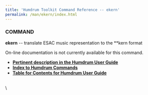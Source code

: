 ```yaml
---
title: 'Humdrum Toolkit Command Reference -- ekern'
permalink: /man/ekern/index.html
---
```


### COMMAND

**ekern** \-- translate ESAC music representation to the \*\*kern format

On-line documentation is not currently available for this command.



-   [**Pertinent description in the Humdrum User
    Guide**](../guide34.html#Interval_Vectors_Using_the_iv_Command)
-   [**Index to Humdrum Commands**](../commands.toc.html)
-   [**Table for Contents for Humdrum User Guide**](../guide.toc.html)

\
\
